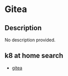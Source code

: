 # Gitea

## Description

No description provided.

## k8 at home search

- [gitea](https://nanne.dev/k8s-at-home-search/#/gitea)
